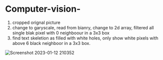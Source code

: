 # Computer-vision-
1. cropped orignal picture
2. change to garyscale, read from bianry, change to 2d array, filtered all single blak pixel with 0 neighboour in a 3x3 box
3. find text skeletion as filled with white holes, only show white pixels with above 6 black neighboor in a 3x3 box.

![Screenshot 2023-01-12 210352](https://user-images.githubusercontent.com/124453554/216779061-e6804f32-eb63-476c-ad68-c8dba018ed6f.png)
